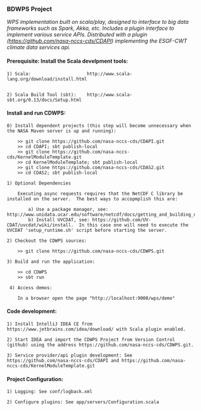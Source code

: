 ###                                BDWPS Project

_WPS implementation built on scala/play, designed to interface to big data frameworks such as Spark, Akka, etc. Includes a plugin interface to implement various service APIs.  Distributed with a plugin (https://github.com/nasa-nccs-cds/CDAPI) implementing the ESGF-CWT climate data services api._

####  Prerequisite: Install the Scala develpment tools:

    1) Scala:                     http://www.scala-lang.org/download/install.html                   
                        
    
    2) Scala Build Tool (sbt):    http://www.scala-sbt.org/0.13/docs/Setup.html
                        

####  Install and run CDWPS:

    0) Install dependent projects (this step will become unnecessary when the NASA Maven server is up and running):
    
        >> git clone https://github.com/nasa-nccs-cds/CDAPI.git
        >> cd CDAPI; sbt publish-local
        >> git clone https://github.com/nasa-nccs-cds/KernelModuleTemplate.git
        >> cd KernelModuleTemplate; sbt publish-local
        >> git clone https://github.com/nasa-nccs-cds/CDAS2.git
        >> cd CDAS2; sbt publish-local
        
    1) Optional Dependencies
    
        Executing async requests requires that the NetCDF C library be installed on the server.  The best ways to accopmplish this are:
        
            a) Use a package manager, see: http://www.unidata.ucar.edu/software/netcdf/docs/getting_and_building_netcdf.html
            b) Install UVCDAT, see: https://github.com/UV-CDAT/uvcdat/wiki/install.  In this case one will need to execute the UVCDAT 'setup_runtime.sh' script before starting the server.

    2) Checkout the CDWPS sources:

        >> git clone https://github.com/nasa-nccs-cds/CDWPS.git

    3) Build and run the application:

        >> cd CDWPS
        >> sbt run

     4) Access demos:

        In a browser open the page "http://localhost:9000/wps/demo"


####  Code development:

    1) Install IntelliJ IDEA CE from https://www.jetbrains.com/idea/download/ with Scala plugin enabled.
    
    2) Start IDEA and import the CDWPS Project from Version Control (github) using the address https://github.com/nasa-nccs-cds/CDWPS.git.
    
    3) Service provider/api plugin development: See https://github.com/nasa-nccs-cds/CDAPI and https://github.com/nasa-nccs-cds/KernelModuleTemplate.git

    

####  Project Configuration:

    1) Logging: See conf/logback.xml
    
    2) Configure plugins: See app/servers/Configuration.scala
    
    

    

